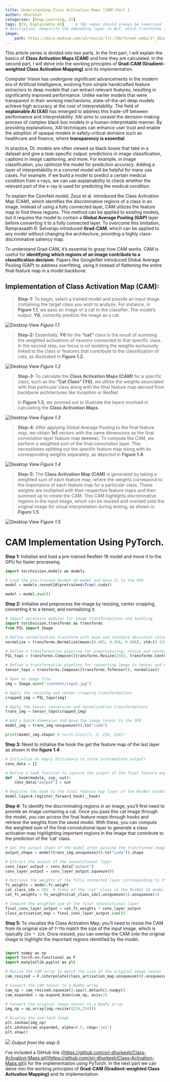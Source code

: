 ```yaml
---
title: Understanding Class Activation Maps (CAM):Part 1
author: dhurkesh
categories: [Deep_Learning, CV]
tags: [CV, Explainable AI]     # TAG names should always be lowercase
# description: Demystify the embedding layer in NLP, which transforms tokens - whether words, subwords, or characters - into dense vectors.
image:
    path: https://miro.medium.com/v2/resize:fit:720/format:webp/1*_2ExAqTot98sujlcc-T33w.jpeg
---
```


This article series is divided into two parts. In the first part, I will explain the basics of  **Class Activation Maps (CAM)**  and how they are calculated. In the second part, I will delve into the working principles of  **Grad-CAM (Gradient-weighted Class Activation Mapping)**  and its implementation.

Computer Vision has undergone significant advancements in the modern era of Artificial Intelligence, evolving from simple handcrafted feature extractors to deep models that can extract relevant features, resulting in significantly improved performance. Unlike earlier models that were transparent in their working mechanisms, state-of-the-art deep models achieve high accuracy at the cost of interpretability. The field of  **explainable AI (XAI)** has emerged to address this trade-off between performance and interpretability. XAI aims to unravel the decision-making process of complex black box models in a human-interpretable manner. By providing explanations, XAI techniques can enhance user trust and enable the adoption of opaque models in safety-critical domains such as healthcare and finance, where  **transparency is essential**.

In practice, DL models are often viewed as black boxes that take in a dataset and give a task-specific output: predictions in image classification, captions in image captioning, and more. For example, in image classification, you optimize the model for prediction accuracy. Adding a layer of interpretability in a convnet model will be helpful for many use cases. For example, if we build a model to predict a certain medical condition from x-rays, we can use explainability to check whether the relevant part of the x-ray is used for predicting the medical condition.

To explain the ConvNet model, Zeus et al. introduced the Class Activation Map (CAM), which identifies the discriminative regions of a class in an image. Instead of using a fully connected layer, CAM utilizes the feature map to find these regions. This method can be applied to existing models, but it requires the model to contain a  **Global Average Pooling (GAP)**  layer before converting it to a fully connected layer. To overcome this limitation, Ramprasaath R. Selvaraju introduced  **Grad-CAM**, which can be applied to any model without changing the architecture, providing a highly class-discriminative saliency map.

To understand Grad-CAM, it’s essential to grasp how CAM works. CAM is useful for  **identifying**  **which regions of an image contribute to a classification decision**. Papers like GoogleNet introduced Global Average Pooling (GAP) to address overfitting, using it instead of flattening the entire final feature map in a model backbone.

## Implementation of Class Activation Map (CAM):

> **Step-1:** To begin, select a trained model and provide an input image containing the target class you wish to analyze. For instance, in  **Figure 1.1**, we pass an image of a cat to the classifier. The model’s output,  **Y6**, correctly predicts the image as a cat.

![Desktop View](https://miro.medium.com/v2/resize:fit:1000/1*z8QuGyzYeShJKF39faeehw.jpeg)
_Figure 1.1_

> **Step-2:** Essentially,  **Y6**  for the  **“cat”** class is the result of summing the weighted activations of neurons connected to that specific class. In the second step, our focus is on isolating the weights exclusively linked to the class or features that contribute to the classification of cats, as illustrated in  **Figure 1.2.**

![Desktop View](https://miro.medium.com/v2/resize:fit:1000/1*U-e8yDaCkDQLO_wUB2X5MA.jpeg)
_Figure 1.2_

> **Step-3:**  To calculate the  **Class Activation Maps (CAM)**  for a specific class, such as the  **“Cat Class” (Y6​)**, we utilize the weights associated with that particular class along with the final feature map derived from backbone architectures like Inception or ResNet
> 
> In  **Figure 1.3**, we zoomed out to illustrate the layers involved in calculating the  **Class Activation Maps**.

![Desktop View](https://miro.medium.com/v2/resize:fit:1000/1*HSRtz5bpZt5kXYiMRm0Y8A.jpeg)
_Figure 1.3_

> **Step-4:**  After applying Global Average Pooling to the final feature map, we obtain  **1x1** vectors with the same dimensions as the final convolution layer feature map (**n×n×c**). To compute the CAM, we perform a weighted sum of the final convolution layer. This necessitates splitting out the specific feature map along with its corresponding weights separately, as depicted in  **Figure 1.4**.

![Desktop View](https://miro.medium.com/v2/resize:fit:1000/1*K7gTbH-IDt23ll4OhMtAcA.jpeg)
_Figure 1.4_

> **Step-5:**  The **Class Activation Map (CAM)**  is generated by taking a weighted sum of each feature map, where the weights correspond to the importance of each feature map for a particular class. These weights are multiplied with their respective feature maps and then summed up to create the CAM. This CAM highlights discriminative regions in the input image, which can be resized and overlaid onto the original image for visual interpretation during testing, as shown in  **Figure 1.5**.

![Desktop View](https://miro.medium.com/v2/resize:fit:1000/1*q9ohAlyS8kVFnNIBucMaDw.jpeg)
_Figure 1.5_

# CAM Implementation Using PyTorch.
**Step 1:**  Initialise and load a pre-trained ResNet-18 model and move it to the GPU for faster processing.
```python
import torchvision.models as models  

# Load the pre-trained ResNet-18 model and move it to the GPU
model = models.resnet18(pretrained=True).cuda()  

model = model.eval() 

```
**Step 2:** Initialise and preprocess the image by resizing, center cropping, converting it to a tensor, and normalizing it.
```python
# Import necessary modules for image transformations and handling
import torchvision.transforms as transforms
from PIL import Image

# Define normalization transform with mean and standard deviation values
normalize = transforms.Normalize(mean=[0.485, 0.456, 0.406], std=[0.229, 0.224, 0.225])

# Define a transformation pipeline for preprocessing: resize and center crop
PIL_tops = transforms.Compose([transforms.Resize(256), transforms.CenterCrop(224)])

# Define a transformation pipeline for converting image to tensor and normalizing
tensor_tops = transforms.Compose([transforms.ToTensor(), normalize])

# Open an image file
img = Image.open("/content/input.jpg")

# Apply the resizing and center cropping transformations
cropped_img = PIL_tops(img)

# Apply the tensor conversion and normalization transformations
trans_img = tensor_tops(cropped_img)

# Add a batch dimension and move the image tensor to the GPU
model_img = trans_img.unsqueeze(0).to("cuda")

print(model_img.shape) # torch.Size([1, 3, 224, 224])

```
**Step 3:**  Need to initialise the hook the get the feature map of the last layer as shown in the  **figure 1.4**  .
```python
# Initialize an empty dictionary to store intermediate outputs
conv_data = {}

# Define a hook function to capture the output of the final feature map of the ResNet backbone
def __hook(module, inp, out):
    conv_data["output"] = out

# Register the hook to the final feature map layer of the ResNet backbone (layer4)
model.layer4.register_forward_hook(__hook)

```
**Step 4:**  To identify the discriminating regions in an image, you’ll first need to provide an image containing a cat. Once you pass this cat image through the model, you can access the final feature maps through hooks and retrieve the weights from the saved model. With these, you can compute the weighted sum of the final convolutional layer to generate a class activation map highlighting important regions in the image that contribute to the prediction of the ‘cat’ class.
```python
# Get the output shape of the model after passing the transformed image through it
output_shape = model(trans_img.unsqueeze(0).to("cuda")).shape

# Extract the output of the convolutional layer
conv_layer_output = conv_data["output"]
conv_layer_output = conv_layer_output.squeeze(0)

# Retrieve the weights of the fully connected layer corresponding to the 'cat' class
fc_weights = model.fc.weight
cat_class_idx = 282  # Index of the 'cat' class in the ResNet-18 model
cat_fc_weights = fc_weights[cat_class_idx].unsqueeze(1).unsqueeze(1)

# Compute the weighted sum of the final convolutional layer
final_conv_layer_output = cat_fc_weights * conv_layer_output
class_activation_map = final_conv_layer_output.sum(0)

```

**Step 5:**  To visualize the Class Activation Map, you’ll need to resize the CAM from its original size of  `7*7`to match the size of the input image, which is typically  `224 * 224`. Once resized, you can overlay the CAM onto the original image to highlight the important regions identified by the model.
```python

import numpy as np
import torch.nn.functional as F
import matplotlib.pyplot as plt

# Resize the CAM array to match the size of the original image tensor
cam_resized = F.interpolate(class_activation_map.unsqueeze(0).unsqueeze(0), size=tuple(model_img.shape[-2:]), mode='bilinear', align_corners=False)

# Convert the CAM tensor to a NumPy array
cam_np = cam_resized.squeeze().cpu().detach().numpy()
cam_expanded = np.expand_dims(cam_np, axis=2)

# Convert the original image tensor to a NumPy array
img_np = np.array(img.resize((224,224)))

# Display the overlaid image
plt.imshow(img_np)
plt.imshow(cam_expanded, alpha=0.5, cmap='jet')
plt.show()

```

![](https://miro.medium.com/v2/resize:fit:425/1*R_NU4m1oA8DDYePSMT_dCA.png)
_Output from the step-5_

I’ve included a GitHub link ([https://github.com/sri-dhurkesh/Class-Activation-Maps.git](https://github.com/sri-dhurkesh/Class-Activation-Maps.git)) for the implementation using PyTorch. In the next part we can delve into the working principles of  **Grad-CAM (Gradient-weighted Class Activation Mapping)**  and its implementation.